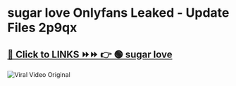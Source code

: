 
 # sugar love Onlyfans Leaked - Update Files 2p9qx

## <h2><a href="https://clipsfans.com/sugar_love&ref=git">🔗 Click to LINKS ⏩⏩ 👉 🟢 sugar love </a></h2>

<a href="https://clipsfans.com/sugar_love&ref=git" rel="nofollow" data-target="animated-image.originalLink"><img src="https://i.ibb.co.com/xMMVF88/686577567.gif" alt="Viral Video Original" style="max-width: 100%; display: inline-block;" data-target="animated-image.originalImage"></a>

